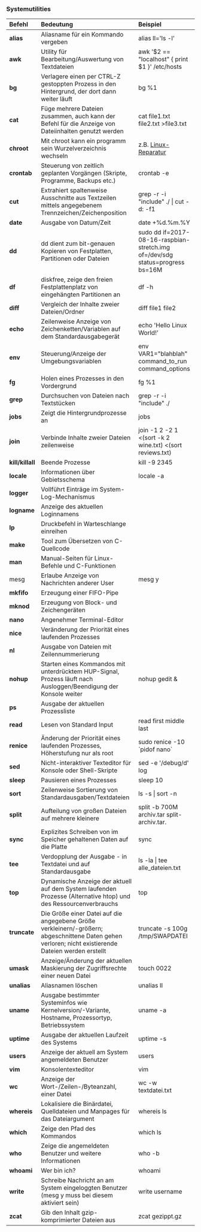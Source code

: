 ### Systemutilities

| Befehl | Bedeutung | Beispiel |
| :--- | :--- | :--- |
| **alias** | Aliasname für ein Kommando vergeben | alias ll='ls -l' |
| **awk** | Utility für Bearbeitung/Auswertung von Textdateien | awk '$2 == "localhost" { print $1 }' /etc/hosts |
| **bg** | Verlagere einen per CTRL-Z gestoppten Prozess in den Hintergrund, der dort dann weiter läuft | bg %1 |
| **cat** | Füge mehrere Dateien zusammen, auch kann der Befehl für die Anzeige von Dateiinhalten genutzt werden | cat file1.txt file2.txt &gt;file3.txt |
| **chroot** | Mit chroot kann ein programm sein Wurzelverzeichnis wechseln | z.B. [Linux-Reparatur](https://wiki.ubuntuusers.de/chroot/Live-CD/) |
| **crontab** | Steuerung von zeitlich geplanten Vorgängen \(Skripte, Programme, Backups etc.\) | crontab -e |
| **cut** | Extrahiert spaltenweise Ausschnitte aus Textzeilen mittels angegebenem Trennzeichen/Zeichenposition | grep -r -i "include" ./ \| cut -d: -f1 |
| **date** | Ausgabe von Datum/Zeit | date +%d.%m.%Y |
| **dd** | dd dient zum bit-genauen Kopieren von Festplatten, Partitionen oder Dateien | sudo dd if=2017-08-16-raspbian-stretch.img of=/dev/sdg status=progress bs=16M |
| **df** | diskfree, zeige den freien Festplattenplatz von eingehängten Partitionen an | df -h |
| **diff** | Vergleich der Inhalte zweier Dateien/Ordner | diff file1 file2 |
| **echo** | Zeilenweise Anzeige von Zeichenketten/Variablen auf dem Standardausgabegerät | echo 'Hello Linux World!' |
| **env** | Steuerung/Anzeige der Umgebungsvariablen | env VAR1="blahblah" command\_to\_run command\_options |
| **fg** | Holen eines Prozesses in den Vordergrund | fg %1 |
| **grep** | Durchsuchen von Dateien nach Textstücken | grep -r -i "include" ./ |
| **jobs** | Zeigt die Hintergrundprozesse an | jobs |
| **join** | Verbinde Inhalte zweier Dateien zeilenweise | join -1 2 -2 1 &lt;\(sort -k 2 wine.txt\) &lt;\(sort reviews.txt\) |
| **kill/killall** | Beende Prozesse | kill -9 2345 |
| **locale** | Informationen über Gebietsschema | locale -a |
| **logger** | Vollführt Einträge im System-Log-Mechanismus |  |
| **logname** | Anzeige des aktuellen Loginnamens |  |
| **lp** | Druckbefehl in Warteschlange einreihen |  |
| **make** | Tool zum Übersetzen von C-Quellcode |  |
| **man** | Manual-Seiten für Linux-Befehle und C-Funktionen |  |
| mesg | Erlaube Anzeige von Nachrichten anderer User | mesg y |
| **mkfifo** | Erzeugung einer FIFO-Pipe |  |
| **mknod** | Erzeugung von Block- und Zeichengeräten |  |
| **nano** | Angenehmer Terminal-Editor |  |
| **nice** | Veränderung der Priorität eines laufenden Prozesses |  |
| **nl** | Ausgabe von Dateien mit Zeilennummerierung |  |
| **nohup** | Starten eines Kommandos mit unterdrücktem HUP-Signal, Prozess läuft nach Ausloggen/Beendigung der Konsole weiter | nohup gedit & |
| **ps** | Ausgabe der aktuellen Prozessliste |  |
| **read** | Lesen von Standard Input | read first middle last |
| **renice** | Änderung der Priorität eines laufenden Prozesses, Höherstufung nur als root | sudo renice -10 \`pidof nano\` |
| **sed** | Nicht-interaktiver Texteditor für Konsole oder Shell-Skripte | sed -e '/debug/d'  log |
| **sleep** | Pausieren eines Prozesses | sleep 10 |
| **sort** | Zeilenweise Sortierung von Standardausgaben/Textdateien | ls -s \| sort -n |
| **split** | Aufteilung von großen Dateien auf mehrere kleinere | split -b 700M archiv.tar split-archiv.tar. |
| **sync** | Explizites Schreiben von im Speicher gehaltenen Daten auf die Platte | sync |
| **tee** | Verdopplung der Ausgabe - in Textdatei und auf Standardausgabe | ls -la \| tee alle\_dateien.txt |
| **top** | Dynamische Anzeige der aktuell auf dem System laufenden Prozesse \(Alternative htop\) und des Ressourcenverbrauchs | top |
| **truncate** | Die Größe einer Datei auf die angegebene Größe verkleinern/-größern; abgeschnittene Daten gehen verloren; nicht existierende Dateien werden erstellt | truncate -s 100g /tmp/SWAPDATEI |
| **umask** | Anzeige/Änderung der aktuellen Maskierung der Zugriffsrechte einer neuen Datei | touch 0022 |
| **unalias** | Aliasnamen löschen | unalias ll |
| **uname** | Ausgabe bestimmter Systeminfos wie Kernelversion/-Variante, Hostname, Prozessortyp, Betriebssystem | uname -a |
| **uptime** | Ausgabe der aktuellen Laufzeit des Systems | uptime -s |
| **users** | Anzeige der aktuell am System angemeldeten Benutzer | users |
| **vim** | Konsolentexteditor | vim |
| **wc** | Anzeige der Wort-/Zeilen-/Byteanzahl, einer Datei | wc -w textdatei.txt |
| **whereis** | Lokalisiere die Binärdatei, Quelldateien und Manpages für das Dateiargument | whereis ls |
| **which** | Zeige den Pfad des Kommandos | which ls |
| **who** | Zeige die angemeldeten Benutzer und weitere Informationen | who -b |
| **whoami** | Wer bin ich? | whoami |
| **write** | Schreibe Nachricht an am System eingeloggten Benutzer \(mesg y muss bei diesem aktiviert sein\) | write username |
| **zcat** | Gib den Inhalt gzip-komprimierter Dateien aus | zcat gezippt.gz |



